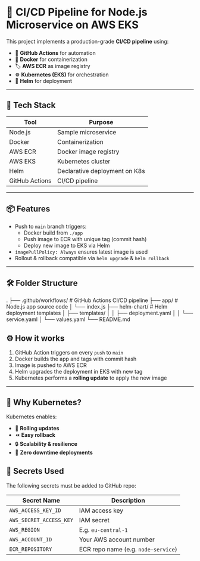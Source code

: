 # 🐳 CI/CD Pipeline for Node.js Microservice on AWS EKS

This project implements a production-grade **CI/CD pipeline** using:
- 🐙 **GitHub Actions** for automation
- 🐳 **Docker** for containerization
- 🏷️ **AWS ECR** as image registry
- ☸️ **Kubernetes (EKS)** for orchestration
- 🎯 **Helm** for deployment

---

## 🚀 Tech Stack

| Tool            | Purpose                                 |
|-----------------|------------------------------------------|
| Node.js         | Sample microservice                     |
| Docker          | Containerization                        |
| AWS ECR         | Docker image registry                   |
| AWS EKS         | Kubernetes cluster                      |
| Helm            | Declarative deployment on K8s           |
| GitHub Actions  | CI/CD pipeline                          |

---

## 📦 Features

- Push to `main` branch triggers:
  - Docker build from `./app`
  - Push image to ECR with unique tag (commit hash)
  - Deploy new image to EKS via Helm
- `imagePullPolicy: Always` ensures latest image is used
- Rollout & rollback compatible via `helm upgrade` & `helm rollback`

---

## 🛠 Folder Structure

.
├── .github/workflows/ # GitHub Actions CI/CD pipeline
├── app/ # Node.js app source code
│ └── index.js
├── helm-chart/ # Helm deployment templates
│ ├── templates/
│ │ ├── deployment.yaml
│ │ └── service.yaml
│ └── values.yaml
└── README.md


## ⚙️ How it works

1. GitHub Action triggers on every `push` to `main`
2. Docker builds the app and tags with commit hash
3. Image is pushed to AWS ECR
4. Helm upgrades the deployment in EKS with new tag
5. Kubernetes performs a **rolling update** to apply the new image

---

## 🧠 Why Kubernetes?

Kubernetes enables:
- 🔄 **Rolling updates**
- ⏪ **Easy rollback**
- 🔒 **Scalability & resilience**
- 🔁 **Zero downtime deployments**
  

## 🔐 Secrets Used

The following secrets must be added to GitHub repo:

| Secret Name              | Description                     |
|--------------------------|----------------------------------|
| `AWS_ACCESS_KEY_ID`      | IAM access key                  |
| `AWS_SECRET_ACCESS_KEY`  | IAM secret                      |
| `AWS_REGION`             | E.g. `eu-central-1`             |
| `AWS_ACCOUNT_ID`         | Your AWS account number         |
| `ECR_REPOSITORY`         | ECR repo name (e.g. `node-service`) |


